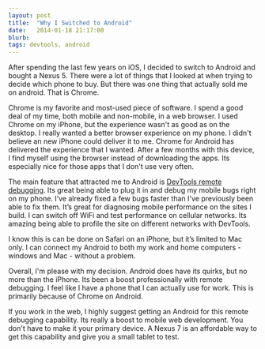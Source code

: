 ```yaml
---
layout: post
title:  "Why I Switched to Android"
date:   2014-01-18 21:17:00
blurb: 
tags: devtools, android
---
```


After spending the last few years on iOS, I decided to switch to Android and bought a Nexus 5. There were a lot of things that I looked at when trying to decide which phone to buy. But there was one thing that actually sold me on android. That is Chrome.

Chrome is my favorite and most-used piece of software. I spend a good deal of my time, both mobile and non-mobile, in a web browser. I used Chrome on my iPhone, but the experience wasn't as good as on the desktop. I really wanted a better browser experience on my phone. I didn't believe an new iPhone could deliver it to me. Chrome for Android has delivered the experience that I wanted. After a few months with this device, I find myself using the browser instead of downloading the apps. Its especially nice for those apps that I don't use very often.

The main feature that attracted me to Android is [DevTools remote debugging](https://developers.google.com/chrome-developer-tools/docs/remote-debugging). Its great being able to plug it in and debug my mobile bugs right on my phone. I’ve already fixed a few bugs faster than I've previously been able to fix them. It’s great for diagnosing mobile performance on the sites I build. I can switch off WiFi and test performance on cellular networks. Its amazing being able to profile the site on different networks with DevTools.

I know this is can be done on Safari on an iPhone, but it’s limited to Mac only. I can connect my Android to both my work and home computers - windows and Mac - without a problem.

Overall, I'm please with my decision. Android does have its quirks, but no more than the iPhone. Its been a boost professionally with remote debugging. I feel like I have a phone that I can actually use for work. This is primarily because of Chrome on Android.

If you work in the web, I highly suggest getting an Android for this remote debugging capability. Its really a boost to mobile web development. You don't have to make it your primary device. A Nexus 7 is an affordable way to get this capability and give you a small tablet to test.

